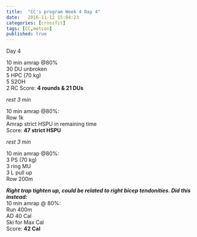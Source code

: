 ```yaml
---
title:  "CC's program Week 4 Day 4"
date:   2016-11-12 15:04:23
categories: [crossfit]
tags: [CC,metcon]
published: true
---
```

Day 4

10 min amrap @80%  
30 DU unbroken  
5 HPC (70 kg)  
5 S2OH  
2 RC
Score: **4 rounds & 21 DUs**

_rest 3 min_

10 min amrap @80%:  
Row 1k  
Amrap strict HSPU in remaining time  
Score: **47 strict HSPU**

_rest 3 min_

10 min amrap @80%:  
3 PS (70 kg)  
3 ring MU  
3 L pull up  
Row 200m

_**Right trap tighten up, could be related to right bicep tendonities. Did this instead:**_  
10 min amrap @ 80%:  
Run 400m  
AD 40 Cal  
Ski for Max Cal  
Score: **42 Cal**